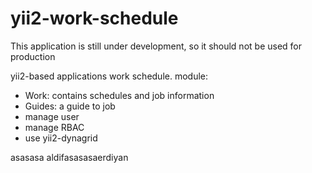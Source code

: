 # yii2-work-schedule
This application is still under development, so it should not be used for production  

yii2-based applications work schedule. 
module:  
- Work: contains schedules and job information 
- Guides: a guide to job
- manage user
- manage RBAC
- use yii2-dynagrid

asasasa
aldifasasasaerdiyan